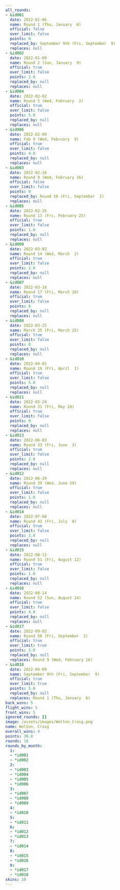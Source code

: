 ```yaml
---
all_rounds:
- &id001
  date: 2022-01-06
  name: Round 1 (Thu, January  6)
  official: false
  over_limit: false
  points: 0
  replaced_by: September 9th (Fri, September  9)
  replaces: null
- &id002
  date: 2022-01-09
  name: Round 2 (Sun, January  9)
  official: true
  over_limit: false
  points: 2.0
  replaced_by: null
  replaces: null
- &id004
  date: 2022-02-02
  name: Round 5 (Wed, February  2)
  official: true
  over_limit: false
  points: 5.0
  replaced_by: null
  replaces: null
- &id006
  date: 2022-02-09
  name: Feb 9 (Wed, February  9)
  official: true
  over_limit: false
  points: 4.0
  replaced_by: null
  replaces: null
- &id003
  date: 2022-02-16
  name: Round 9 (Wed, February 16)
  official: false
  over_limit: false
  points: 0
  replaced_by: Round 58 (Fri, September  2)
  replaces: null
- &id005
  date: 2022-02-25
  name: Round 13 (Fri, February 25)
  official: true
  over_limit: false
  points: 1.0
  replaced_by: null
  replaces: null
- &id009
  date: 2022-03-02
  name: Round 14 (Wed, March  2)
  official: true
  over_limit: false
  points: 2.0
  replaced_by: null
  replaces: null
- &id007
  date: 2022-03-18
  name: Round 17 (Fri, March 18)
  official: true
  over_limit: false
  points: 0
  replaced_by: null
  replaces: null
- &id008
  date: 2022-03-25
  name: March 25 (Fri, March 25)
  official: true
  over_limit: false
  points: 0
  replaced_by: null
  replaces: null
- &id010
  date: 2022-04-01
  name: Round 19 (Fri, April  1)
  official: true
  over_limit: false
  points: 5.0
  replaced_by: null
  replaces: null
- &id011
  date: 2022-05-20
  name: Round 31 (Fri, May 20)
  official: true
  over_limit: false
  points: 0
  replaced_by: null
  replaces: null
- &id013
  date: 2022-06-03
  name: Round 33 (Fri, June  3)
  official: true
  over_limit: false
  points: 2.0
  replaced_by: null
  replaces: null
- &id012
  date: 2022-06-29
  name: Round 39 (Wed, June 29)
  official: true
  over_limit: false
  points: 1.0
  replaced_by: null
  replaces: null
- &id014
  date: 2022-07-08
  name: Round 41 (Fri, July  8)
  official: true
  over_limit: false
  points: 3.0
  replaced_by: null
  replaces: null
- &id015
  date: 2022-08-12
  name: Round 51 (Fri, August 12)
  official: true
  over_limit: false
  points: 1.0
  replaced_by: null
  replaces: null
- &id016
  date: 2022-08-14
  name: Round 52 (Sun, August 14)
  official: true
  over_limit: false
  points: 4.0
  replaced_by: null
  replaces: null
- &id017
  date: 2022-09-02
  name: Round 58 (Fri, September  2)
  official: true
  over_limit: true
  points: 3.0
  replaced_by: null
  replaces: Round 9 (Wed, February 16)
- &id018
  date: 2022-09-09
  name: September 9th (Fri, September  9)
  official: true
  over_limit: true
  points: 5.0
  replaced_by: null
  replaces: Round 1 (Thu, January  6)
back_wins: 5
flight_wins: 5
front_wins: 5
ignored_rounds: []
image: /assets/images/Welton_Craig.png
name: Welton, Craig
overall_wins: 4
points: 38.0
rounds: 18
rounds_by_month:
  1:
  - *id001
  - *id002
  2:
  - *id003
  - *id004
  - *id005
  - *id006
  3:
  - *id007
  - *id008
  - *id009
  4:
  - *id010
  5:
  - *id011
  6:
  - *id012
  - *id013
  7:
  - *id014
  8:
  - *id015
  - *id016
  9:
  - *id017
  - *id018
skins: 10
---
```

